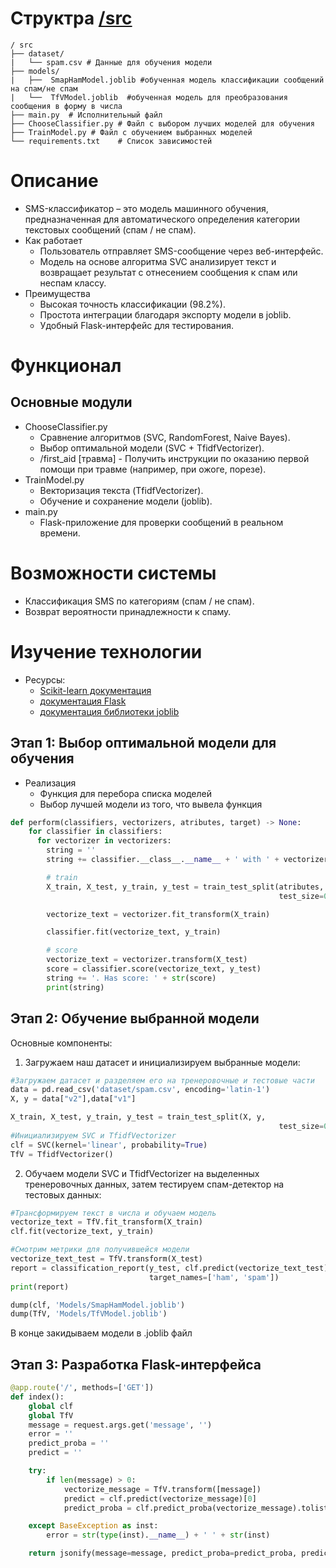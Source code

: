 # Структра [/src](https://github.com/alexanderkreidich/project-practice/tree/master/src)
```markdawn
/ src
├── dataset/
|   └── spam.csv # Данные для обучения модели
├── models/
|   ├──  SmapHamModel.joblib #обученная модель классификации сообщений на спам/не спам
|   └──  TfVModel.joblib  #обученная модель для преобразования сообщения в форму в числа
├── main.py  # Исполнительный файл
├── ChooseClassifier.py # Файл с выбором лучших моделей для обучения
├── TrainModel.py # Файл с обучением выбранных моделей
└── requirements.txt    # Список зависимостей
```

# Описание
- SMS-классификатор – это модель машинного обучения, предназначенная для автоматического определения категории текстовых сообщений (спам / не спам).
- Как работает
  - Пользователь отправляет SMS-сообщение через веб-интерфейс.
  - Модель на основе алгоритма SVC анализирует текст и возвращает результат с отнесением сообщения к спам или неспам классу.
- Преимущества
  - Высокая точность классификации (98.2%).
  - Простота интеграции благодаря экспорту модели в joblib.
  - Удобный Flask-интерфейс для тестирования.

# Функционал
## Основные модули
- ChooseClassifier.py
    - Сравнение алгоритмов (SVC, RandomForest, Naive Bayes).
    - Выбор оптимальной модели (SVC + TfidfVectorizer).
    - /first_aid [травма] - Получить инструкции по оказанию первой помощи при травме (например, при ожоге, порезе).
- TrainModel.py
  - Векторизация текста (TfidfVectorizer).
  - Обучение и сохранение модели (joblib).
- main.py
  - Flask-приложение для проверки сообщений в реальном времени.

# Возможности системы
- Классификация SMS по категориям (спам / не спам).
- Возврат вероятности принадлежности к спаму.

# Изучение технологии
- Ресурсы:
  - [Scikit-learn документация](https://scikit-learn.org/stable/user_guide.html)
  - [документация Flask](https://flask.palletsprojects.com/en/stable/)
  - [документация библиотеки joblib](https://joblib.readthedocs.io/en/stable/)
## Этап 1: Выбор оптимальной модели для обучения
- Реализация
  - Функция для перебора списка моделей
  - Выбор лучшей модели из того, что вывела функция
```python
def perform(classifiers, vectorizers, atributes, target) -> None:
    for classifier in classifiers:
      for vectorizer in vectorizers:
        string = ''
        string += classifier.__class__.__name__ + ' with ' + vectorizer.__class__.__name__

        # train
        X_train, X_test, y_train, y_test = train_test_split(atributes, target,
                                                            test_size=0.2, random_state=42)

        vectorize_text = vectorizer.fit_transform(X_train)

        classifier.fit(vectorize_text, y_train)

        # score
        vectorize_text = vectorizer.transform(X_test)
        score = classifier.score(vectorize_text, y_test)
        string += '. Has score: ' + str(score)
        print(string)
```
## Этап 2: Обучение выбранной модели
Основные компоненты:
1) Загружаем наш датасет и инициализируем выбранные модели:
```python
#Загружаем датасет и разделяем его на тренеровочные и тестовые части
data = pd.read_csv('dataset/spam.csv', encoding='latin-1')
X, y = data["v2"],data["v1"]

X_train, X_test, y_train, y_test = train_test_split(X, y,
                                                            test_size=0.2, random_state=42)
#Инициализируем SVC и TfidfVectorizer
clf = SVC(kernel='linear', probability=True)
TfV = TfidfVectorizer()
```
2) Обучаем модели SVC и TfidfVectorizer на выделенных тренеровочных данных, затем тестируем спам-детектор на тестовых данных:
```python
#Трансформируем текст в числа и обучаем модель
vectorize_text = TfV.fit_transform(X_train)
clf.fit(vectorize_text, y_train)

#Смотрим метрики для получившейся модели
vectorize_text_test = TfV.transform(X_test)
report = classification_report(y_test, clf.predict(vectorize_text_test),
                               target_names=['ham', 'spam'])
print(report)

dump(clf, 'Models/SmapHamModel.joblib')
dump(TfV, 'Models/TfVModel.joblib')
```
В конце закидываем модели в .joblib файл
## Этап 3: Разработка Flask-интерфейса
```python
@app.route('/', methods=['GET'])
def index():
    global clf
    global TfV
    message = request.args.get('message', '')
    error = ''
    predict_proba = ''
    predict = ''

    try:
        if len(message) > 0:
            vectorize_message = TfV.transform([message])
            predict = clf.predict(vectorize_message)[0]
            predict_proba = clf.predict_proba(vectorize_message).tolist()

    except BaseException as inst:
        error = str(type(inst).__name__) + ' ' + str(inst)

    return jsonify(message=message, predict_proba=predict_proba, predict=predict, error=error)
```
